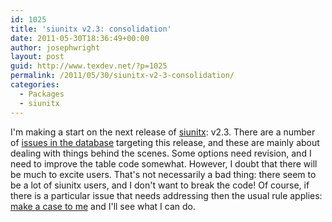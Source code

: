 ```yaml
---
id: 1025
title: 'siunitx v2.3: consolidation'
date: 2011-05-30T18:36:49+00:00
author: josephwright
layout: post
guid: http://www.texdev.net/?p=1025
permalink: /2011/05/30/siunitx-v2-3-consolidation/
categories:
  - Packages
  - siunitx
---
```

I'm making a start on the next release of <a title="A comprehensive (SI) units package" href="http://ctan.org/pkg/siunitx">siunitx</a>: v2.3. There are a number of <a href="https://bitbucket.org/josephwright/siunitx/issues?milestone=v2.3">issues in the database</a> targeting this release, and these are mainly about dealing with things behind the scenes. Some options need revision, and I need to improve the table code somewhat. However, I doubt that there will be much to excite users. That's not necessarily a bad thing: there seem to be a lot of siunitx users, and I don't want to break the code! Of course, if there is a particular issue that needs addressing then the usual rule applies: <a href="mailto:joseph.wright@morningstar2.co.uk">make a case to me</a> and I'll see what I can do.
